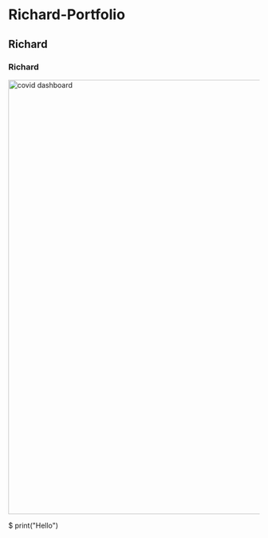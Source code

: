 # Richard-Portfolio
## Richard
### Richard

<img width="872" alt="covid dashboard" src="https://user-images.githubusercontent.com/108395805/189294994-75a3c78d-9bd5-4fd0-9d7f-013dc0ee5534.png">

$ print("Hello")
